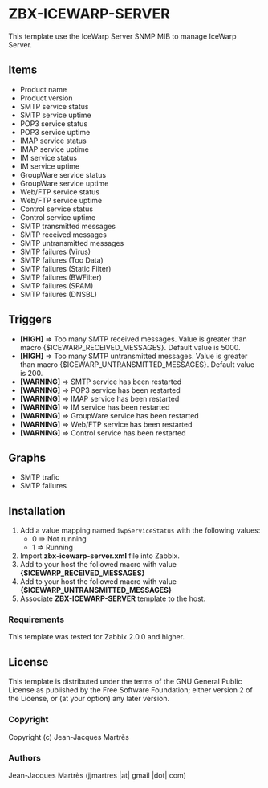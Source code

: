 ZBX-ICEWARP-SERVER
==================

This template use the IceWarp Server SNMP MIB to manage IceWarp Server.

Items
-----

  * Product name
  * Product version
  * SMTP service status
  * SMTP service uptime
  * POP3 service status
  * POP3 service uptime
  * IMAP service status
  * IMAP service uptime
  * IM service status
  * IM service uptime
  * GroupWare service status
  * GroupWare service uptime 
  * Web/FTP service status
  * Web/FTP service uptime
  * Control service status
  * Control service uptime
  * SMTP transmitted messages
  * SMTP received messages
  * SMTP untransmitted messages
  * SMTP failures (Virus)
  * SMTP failures (Too Data)
  * SMTP failures (Static Filter)
  * SMTP failures (BWFilter)
  * SMTP failures (SPAM)
  * SMTP failures (DNSBL)

Triggers
--------

  * **[HIGH]** => Too many SMTP received messages. Value is greater than macro {$ICEWARP_RECEIVED_MESSAGES}. Default value is 5000.
  * **[HIGH]** => Too many SMTP untransmitted messages. Value is greater than macro {$ICEWARP_UNTRANSMITTED_MESSAGES}. Default value is 200.
  * **[WARNING]** => SMTP service has been restarted
  * **[WARNING]** => POP3 service has been restarted
  * **[WARNING]** => IMAP service has been restarted
  * **[WARNING]** => IM service has been restarted
  * **[WARNING]** => GroupWare service has been restarted
  * **[WARNING]** => Web/FTP service has been restarted
  * **[WARNING]** => Control service has been restarted

Graphs
------

  * SMTP trafic
  * SMTP failures

Installation
------------

1. Add a value mapping named `iwpServiceStatus` with the following values:
   * 0 => Not running
   * 1 => Running
2. Import **zbx-icewarp-server.xml** file into Zabbix.
3. Add to your host the followed macro with value **{$ICEWARP_RECEIVED_MESSAGES}**
4. Add to your host the followed macro with value **{$ICEWARP_UNTRANSMITTED_MESSAGES}**
5. Associate **ZBX-ICEWARP-SERVER** template to the host.

### Requirements

This template was tested for Zabbix 2.0.0 and higher.

License
-------

This template is distributed under the terms of the GNU General Public License as published by the Free Software Foundation; either version 2 of the  License, or (at your option) any later version.

### Copyright

  Copyright (c) Jean-Jacques Martrès

### Authors

  Jean-Jacques Martrès
  (jjmartres |at| gmail |dot| com)
